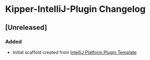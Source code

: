 <!-- Keep a Changelog guide -> https://keepachangelog.com -->

# Kipper-IntelliJ-Plugin Changelog

## [Unreleased]
### Added
- Initial scaffold created from [IntelliJ Platform Plugin Template](https://github.com/JetBrains/intellij-platform-plugin-template)
